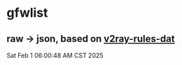 # gfwlist
## raw -> json, based on [v2ray-rules-dat](https://github.com/Loyalsoldier/v2ray-rules-dat)
Sat Feb  1 06:00:48 AM CST 2025

